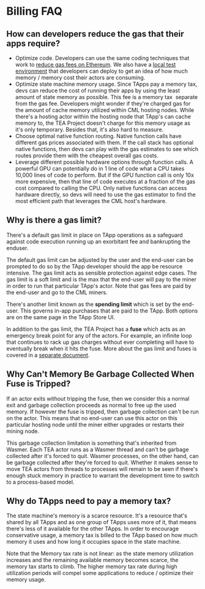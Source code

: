 # Billing FAQ

## How can developers reduce the gas that their apps require?

* Optimize code. Developers can use the same coding techniques that work to [reduce gas fees on Ethereum](https://www.alchemy.com/overviews/solidity-gas-optimization). We also have a [local test environment](local-debug-environment.md) that developers can deploy to get an idea of how much memory / memory cost their actors are consuming.
* Optimize state machine memory usage. Since TApps pay a memory tax, devs can reduce the cost of running their apps by using the least amount of state memory as possible. This fee is a memory tax  separate from the gas fee. Developers might wonder if they're charged gas for the amount of cache memory utilized within CML hosting nodes. While there's a hosting actor within the hosting node that TApp's can cache memory to, the TEA Project doesn't charge for this memory usage as it's only temporary. Besides that, it's also hard to measure.
* Choose optimal native function routing. Native function calls have different gas prices associated with them. If the call stack has optional native functions, then devs can play with the gas estimates to see which routes provide them with the cheapest overall gas costs.
* Leverage different possible hardware options through function calls. A powerful GPU can potentially do in 1 line of code what a CPU takes 10,000 lines of code to perform. But if the GPU function call is only 10x more expensive, then that line of code executes at a fraction of the gas cost compared to calling the CPU. Only native functions can access hardware directly, so devs will need to use the gas estimator to find the most efficient path that leverages the CML host's hardware.

## Why is there a gas limit?

There's a default gas limit in place on TApp operations as a safeguard against code execution running up an exorbitant fee and bankrupting the enduser.

The default gas limit can be adjusted by the user and the end-user can be prompted to do so by the TApp developer should the app be resource intensive. The gas limit acts as sensible protection against edge cases. The gas limit is a soft limit and is the max that the end-user will pay to the miner in order to run that particular TApp's actor. Note that gas fees are paid by the end-user and go to the CML miners. 

There's another limit known as the **spending limit** which is set by the end-user. This governs in-app purchases that are paid to the TApp. Both options are on the same page in the TApp Store UI.

In addition to the gas limit, the TEA Project has a **fuse** which acts as an emergency break point for any of the actors. For example, an infinite loop that continues to rack up gas charges without ever completing will have to eventually break when it hits the fuse. More about the gas limit and fuses is covered in a [separate document](gas-fee-billing.md).

## Why Can't Memory Be Garbage Collected When Fuse is Tripped?

If an actor exits without tripping the fuse, then we consider this a normal exit and garbage collection proceeds as normal to free up the used memory. If however the fuse is tripped, then garbage collection can't be run on the actor. This means that no end-user can use this actor on this particular hosting node until the miner either upgrades or restarts their mining node. 

This garbage collection limitation is something that's inherited from Wasmer. Each TEA actor runs as a Wasmer thread and can't be garbage collected after it's forced to quit. Wasmer processes, on the other hand, can be garbage collected after they're forced to quit. Whether it makes sense to move TEA actors from threads to processes will remain to be seen if there's enough stuck memory in practice to warrant the development time to switch to a process-based model.

## Why do TApps need to pay a memory tax?

The state machine's memory is a scarce resource. It's a resource that's shared by all TApps and as one group of TApps uses more of it, that means there's less of it available for the other TApps. In order to encourage conservative usage, a memory tax is billed to the TApp based on how much memory it uses and how long it occupies space in the state machine.

Note that the Memory tax rate is not linear: as the state memory utilization increases and the remaining available memory becomes scarce, the memory tax starts to climb. The higher memory tax rate during high utilization periods will compel some applications to reduce / optimize their memory usage.
